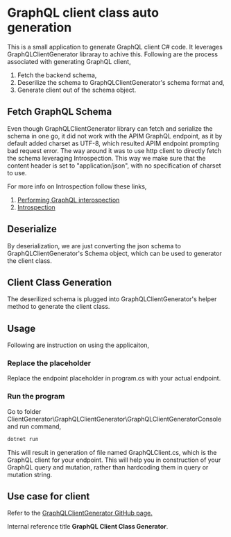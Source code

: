 # GraphQL client class auto generation

This is a small application to generate GraphQL client C# code. It leverages GraphQLClientGenerator libraray to achive this. Following are the process associated with generating GraphQL client,

1. Fetch the backend schema,
2. Deserilize the schema to GraphQLClientGenerator's schema format and,
3. Generate client out of the schema object.

## Fetch GraphQL Schema

Even though GraphQLClientGenerator library can fetch and serialize the schema in one go, it did not work with the APIM GraphQL endpoint, as it by default added charset as UTF-8, which resulted APIM endpoint prompting bad request error. The way around it was to use http client to directly fetch the schema leveraging Introspection. This way we make sure that the content header is set to "application/json", with no specification of charset to use.

For more info on Introspection follow these links,

1. [Performing GraphQL interospection](https://blog.yeswehack.com/yeswerhackers/how-exploit-graphql-endpoint-bug-bounty/)
2. [Introspection](https://graphql.org/learn/introspection/)

## Deserialize

By deserialization, we are just converting the json schema to GraphQLClientGenerator's Schema object, which can be used to generator the client class.

## Client Class Generation

The deserilized schema is plugged into GraphQLClientGenerator's helper method to generate the client class.

## Usage

Following are instruction on using the applicaiton,

### Replace the placeholder

Replace the endpoint placeholder in program.cs with your actual endpoint.

### Run the program

Go to folder ClientGenerator\GraphQLClientGenerator\GraphQLClientGeneratorConsole and run command,

``` powershell
dotnet run
```

This will result in generation of file named GraphQLClient.cs, which is the GraphQL client for your endpoint. This will help you in construction of your GraphQL query and mutation, rather than hardcoding them in query or mutation string.

## Use case for client

Refer to the [GraphQLClientGenerator GitHub page.](https://github.com/Husqvik/GraphQlClientGenerator)

Internal reference title **GraphQL Client Class Generator**.
